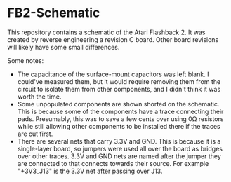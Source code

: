 # FB2-Schematic
This repository contains a schematic of the Atari Flashback 2. It was created by reverse engineering a revision C board. Other board revisions will likely have some small differences. 

Some notes:
* The capacitance of the surface-mount capacitors was left blank. I could've measured them, but it would require removing them from the circuit to isolate them from other components, and I didn't think it was worth the time.
* Some unpopulated components are shown shorted on the schematic. This is because some of the components have a trace connecting their pads. Presumably, this was to save a few cents over using 0Ω resistors while still allowing other components to be installed there if the traces are cut first.
* There are several nets that carry 3.3V and GND. This is because it is a single-layer board, so jumpers were used all over the board as bridges over other traces. 3.3V and GND nets are named after the jumper they are connected to that connects towards their source. For example "+3V3_J13" is the 3.3V net after passing over J13. 
